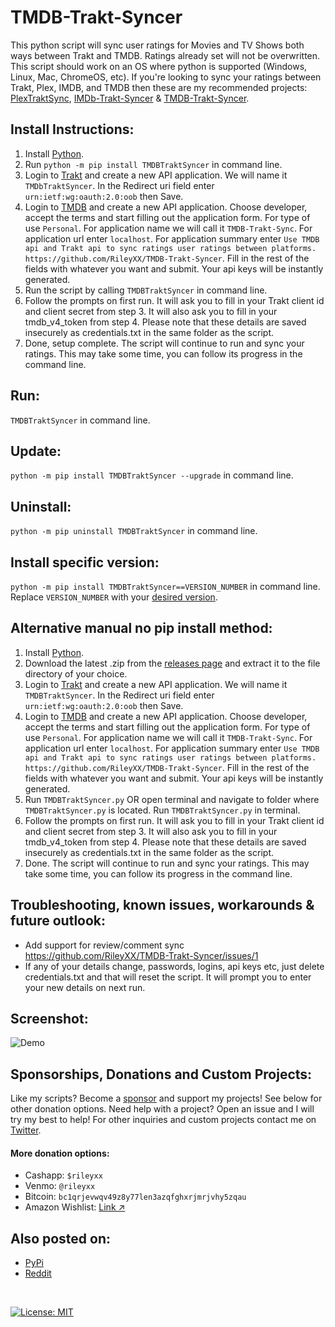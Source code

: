 # TMDB-Trakt-Syncer
This python script will sync user ratings for Movies and TV Shows both ways between Trakt and TMDB. Ratings already set will not be overwritten. This script should work on an OS where python is supported (Windows, Linux, Mac, ChromeOS, etc). If you're looking to sync your ratings between Trakt, Plex, IMDB, and TMDB then these are my recommended projects: [PlexTraktSync](https://github.com/Taxel/PlexTraktSync), [IMDb-Trakt-Syncer](https://github.com/RileyXX/IMDb-Trakt-Syncer) & [TMDB-Trakt-Syncer](https://github.com/RileyXX/TMDB-Trakt-Syncer).
## Install Instructions:
1. Install [Python](https://www.python.org/downloads/). 
2. Run `python -m pip install TMDBTraktSyncer` in command line.
3. Login to [Trakt](https://trakt.tv/oauth/applications) and create a new API application. We will name it `TMDbTraktSyncer`. In the Redirect uri field enter `urn:ietf:wg:oauth:2.0:oob` then Save. 
4. Login to [TMDB](https://www.themoviedb.org/settings/api/) and create a new API application. Choose developer, accept the terms and start filling out the application form. For type of use `Personal`. For application name we will call it `TMDB-Trakt-Sync`. For application url enter `localhost`. For application summary enter `Use TMDB api and Trakt api to sync ratings user ratings between platforms. https://github.com/RileyXX/TMDB-Trakt-Syncer`. Fill in the rest of the fields with whatever you want and submit. Your api keys will be instantly generated.
5. Run the script by calling `TMDBTraktSyncer` in command line. 
6. Follow the prompts on first run. It will ask you to fill in your Trakt client id and client secret from step 3. It will also ask you to fill in your tmdb_v4_token from step 4. Please note that these details are saved insecurely as credentials.txt in the same folder as the script.
7. Done, setup complete. The script will continue to run and sync your ratings. This may take some time, you can follow its progress in the command line.

## Run:
`TMDBTraktSyncer` in command line.

## Update:
`python -m pip install TMDBTraktSyncer --upgrade` in command line.

## Uninstall:
`python -m pip uninstall TMDBTraktSyncer` in command line.

## Install specific version:
`python -m pip install TMDBTraktSyncer==VERSION_NUMBER` in command line. Replace `VERSION_NUMBER` with your [desired version](https://github.com/RileyXX/TMDb-Trakt-Syncer/releases).

## Alternative manual no pip install method:
1. Install [Python](https://www.python.org/downloads/).
2. Download the latest .zip from the [releases page](https://github.com/RileyXX/TMDB-Trakt-Syncer/releases) and extract it to the file directory of your choice.
3. Login to [Trakt](https://trakt.tv/oauth/applications) and create a new API application. We will name it `TMDBTraktSyncer`. In the Redirect uri field enter `urn:ietf:wg:oauth:2.0:oob` then Save. 
4. Login to [TMDB](https://www.themoviedb.org/settings/api/) and create a new API application. Choose developer, accept the terms and start filling out the application form. For type of use `Personal`. For application name we will call it `TMDB-Trakt-Sync`. For application url enter `localhost`. For application summary enter `Use TMDB api and Trakt api to sync ratings user ratings between platforms. https://github.com/RileyXX/TMDB-Trakt-Syncer`. Fill in the rest of the fields with whatever you want and submit. Your api keys will be instantly generated.
5. Run `TMDBTraktSyncer.py` OR open terminal and navigate to folder where `TMDBTraktSyncer.py` is located. Run `TMDBTraktSyncer.py` in terminal. 
6. Follow the prompts on first run. It will ask you to fill in your Trakt client id and client secret from step 3. It will also ask you to fill in your tmdb_v4_token from step 4. Please note that these details are saved insecurely as credentials.txt in the same folder as the script. 
7. Done. The script will continue to run and sync your ratings. This may take some time, you can follow its progress in the command line.

## Troubleshooting, known issues, workarounds & future outlook:
* Add support for review/comment sync https://github.com/RileyXX/TMDB-Trakt-Syncer/issues/1
* If any of your details change, passwords, logins, api keys etc, just delete credentials.txt and that will reset the script. It will prompt you to enter your new details on next run.

## Screenshot:
![Demo](https://i.imgur.com/5LI04O2.png)


## Sponsorships, Donations and Custom Projects:
Like my scripts? Become a [sponsor](https://github.com/sponsors/RileyXX) and support my projects! See below for other donation options. Need help with a project? Open an issue and I will try my best to help! For other inquiries and custom projects contact me on [Twitter](https://twitter.com/RileyxBell).

#### More donation options:
- Cashapp: `$rileyxx`
- Venmo: `@rileyxx`
- Bitcoin: `bc1qrjevwqv49z8y77len3azqfghxrjmrjvhy5zqau`
- Amazon Wishlist: [Link ↗](https://www.amazon.com/hz/wishlist/ls/WURF5NWZ843U)

## Also posted on:
* [PyPi](https://pypi.org/project/TMDBTraktSyncer/)
* [Reddit](https://www.reddit.com/r/trakt/comments/13jlu4r/tmdb_trakt_rating_syncer_tool_2_way_sync/)

<br>

[![License: MIT](https://img.shields.io/badge/License-MIT-yellow.svg)](https://opensource.org/licenses/MIT)
